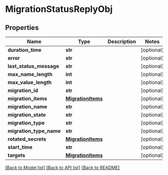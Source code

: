 # MigrationStatusReplyObj

## Properties
Name | Type | Description | Notes
------------ | ------------- | ------------- | -------------
**duration_time** | **str** |  | [optional] 
**error** | **str** |  | [optional] 
**last_status_message** | **str** |  | [optional] 
**max_name_length** | **int** |  | [optional] 
**max_value_length** | **int** |  | [optional] 
**migration_id** | **str** |  | [optional] 
**migration_items** | [**MigrationItems**](MigrationItems.md) |  | [optional] 
**migration_name** | **str** |  | [optional] 
**migration_state** | **str** |  | [optional] 
**migration_type** | **str** |  | [optional] 
**migration_type_name** | **str** |  | [optional] 
**rotated_secrets** | [**MigrationItems**](MigrationItems.md) |  | [optional] 
**start_time** | **str** |  | [optional] 
**targets** | [**MigrationItems**](MigrationItems.md) |  | [optional] 

[[Back to Model list]](../README.md#documentation-for-models) [[Back to API list]](../README.md#documentation-for-api-endpoints) [[Back to README]](../README.md)


